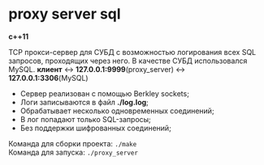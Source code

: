 # proxy server sql

**c++11**  
  
TCP прокси-сервер для СУБД с возможностью логирования всех SQL запросов, проходящих через него.
В качестве СУБД использовался MySQL. 
**клиент** <-> **127.0.0.1:9999**(proxy_server) <-> **127.0.0.1:3306**(MySQL)  

- Сервер реализован с помощью Berkley sockets;  
- Логи записываются в файл **./log.log**;
- Обрабатывает несколько одновременных соединений;
- В лог попадают только SQL-запросы;
- Без поддержки шифрованных соединений;

Команда для сборки проекта: `./make`  
Команда для запуска: `./proxy_server`
